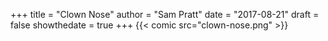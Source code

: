 +++
title = "Clown Nose"
author = "Sam Pratt"
date = "2017-08-21"
draft = false
showthedate = true
+++
{{< comic src="clown-nose.png" >}}